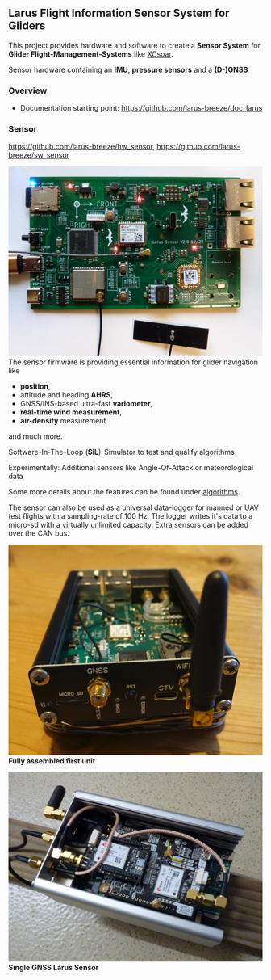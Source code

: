 ﻿## Larus Flight Information Sensor System for Gliders

This project provides hardware and software to create a **Sensor System** for **Glider Flight-Management-Systems** like [XCsoar](https://github.com/XCSoar).

Sensor hardware containing an **IMU**, **pressure sensors** and a **(D-)GNSS**

### Overview
- Documentation starting point: https://github.com/larus-breeze/doc_larus


### Sensor
https://github.com/larus-breeze/hw_sensor, https://github.com/larus-breeze/sw_sensor

![PCB](profile/PCB.jpg)
The sensor firmware is providing essential information for glider navigation like 

  - **position**, 
  - attitude and heading **AHRS**, 
  - GNSS/INS-based ultra-fast **variometer**, 
  - **real-time wind measurement**, 
  - **air-density** measurement 

  and much more.
<!--  -->
Software-In-The-Loop (**SIL**)-Simulator to test and qualify algorithms 

Experimentally: Additional sensors like Angle-Of-Attack or meteorological data

Some more details about the features can be found under [algorithms](https://github.com/larus-breeze/sw_sensor_algorithms).

The sensor can also be used as a universal data-logger for manned or UAV test flights with a sampling-rate of 100 Hz. The logger writes it's data to a micro-sd with a virtually unlimited capacity. Extra sensors can be added over the CAN bus.

![Assembled](profile/GNSS-Assembled.jpg)
**Fully assembled first unit**

![Assembled DGNSS](profile/DGNSS-Assembly.JPG)
**Single GNSS Larus Sensor**



